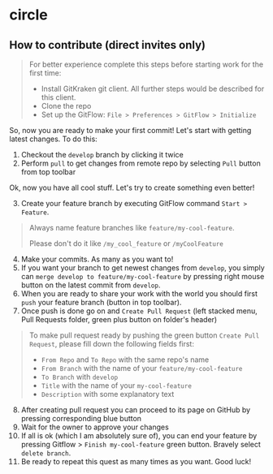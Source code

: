 # circle

## How to contribute (direct invites only)

> For better experience complete this steps before starting work for the first time:
> * Install GitKraken git client. All further steps would be described for this client.
> * Clone the repo
> * Set up the GitFlow: `File > Preferences > GitFlow > Initialize`

So, now you are ready to make your first commit! Let's start with getting latest changes. To do this:

1. Checkout the `develop` branch by clicking it twice
2. Perform `pull` to get changes from remote repo by selecting `Pull` button from top toolbar

Ok, now you have all cool stuff. Let's try to create something even better!

3. Create your feature branch by executing GitFlow command `Start > Feature`.
> Always name feature branches like `feature/my-cool-feature`.
>
>Please don't do it like `/my_cool_feature` or `/myCoolFeature`

4. Make your commits. As many as you want to!
5. If you want your branch to get newest changes from `develop`, you simply can `merge develop to feature/my-cool-feature` by pressing right mouse button on the latest commit from `develop`.
6. When you are ready to share your work with the world you should first `push` your feature branch (button in top toolbar).
7. Once push is done go on and `Create Pull Request` (left stacked menu, Pull Requests folder, green plus button on folder's header)

> To make pull request ready by pushing the green button `Create Pull Request`, please fill down the following fields first:
> - `From Repo` and `To Repo` with the same repo's name
> - `From Branch` with the name of your `feature/my-cool-feature`
> - `To Branch` with `develop`
> - `Title` with the name of your `my-cool-feature`
> - `Description` with some explanatory text

8. After creating pull request you can proceed to its page on GitHub by pressing corresponding blue button
9. Wait for the owner to approve your changes
10. If all is ok (which I am absolutely sure of), you can end your feature by pressing Gitflow > `Finish my-cool-feature` green button. Bravely select `delete branch`.
11. Be ready to repeat this quest as many times as you want. Good luck!

